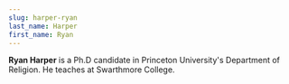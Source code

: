 ```yaml
---
slug: harper-ryan
last_name: Harper
first_name: Ryan
---
```

**Ryan Harper** is a Ph.D candidate in Princeton University's Department of Religion. He teaches at Swarthmore College.